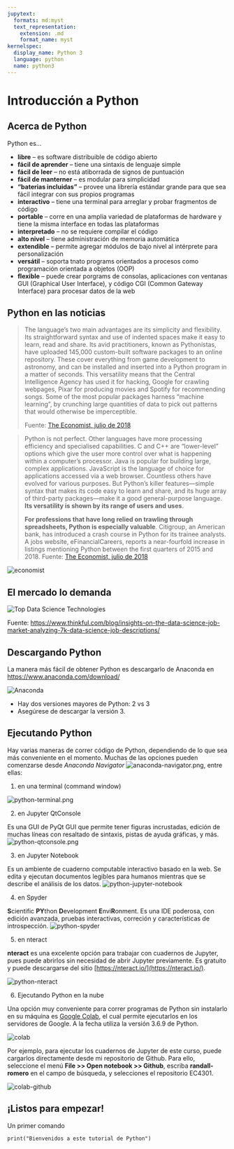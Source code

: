 ```yaml
---
jupytext:
  formats: md:myst
  text_representation:
    extension: .md
    format_name: myst
kernelspec:
  display_name: Python 3
  language: python
  name: python3
---
```


# Introducción a Python


## Acerca de Python

Python es...
* **libre** – es software distribuible de código abierto
* **fácil de aprender** – tiene una sintaxis de lenguaje simple
* **fácil de leer** – no está atiborrada de signos de puntuación
* **fácil de manterner** – es modular para simplicidad
* **“baterias incluidas”** – provee una librería estándar grande para que sea fácil integrar con sus propios programas
* **interactivo** – tiene una terminal para arreglar y probar fragmentos de código
* **portable** – corre en una amplia variedad de plataformas de hardware y tiene la misma interface en todas las plataformas
* **interpretado** – no se requiere compilar el código
* **alto nivel** – tiene administración de memoria automática
* **extendible** – permite agregar módulos de bajo nivel al intérprete para personalización
* **versátil** – soporta tnato programs orientados a procesos como programación orientada a objetos (OOP)
* **flexible** – puede crear porgrams de consolas, aplicaciones con ventanas GUI (Graphical User Interface), y código CGI (Common Gateway Interface) para procesar datos de la web



## Python en las noticias

> The language’s two main advantages are its simplicity and flexibility. Its straightforward syntax and use of indented spaces make it easy to learn, read and share. Its avid practitioners, known as Pythonistas, have uploaded 145,000 custom-built software packages to an online repository. These cover everything from game development to astronomy, and can be installed and inserted into a Python program in a matter of seconds. This versatility means that the Central Intelligence Agency has used it for hacking, Google for crawling webpages, Pixar for producing movies and Spotify for recommending songs. Some of the most popular packages harness “machine learning”, by crunching large quantities of data to pick out patterns that would otherwise be imperceptible.
>
> Fuente: [The Economist, julio de 2018](https://www.economist.com/graphic-detail/2018/07/26/python-is-becoming-the-worlds-most-popular-coding-language)



> Python is not perfect. Other languages have more processing efficiency and specialised capabilities. C and C++ are “lower-level” options which give the user more control over what is happening within a computer’s processor. Java is popular for building large, complex applications. JavaScript is the language of choice for applications accessed via a web browser. Countless others have evolved for various purposes. But Python’s killer features—simple syntax that makes its code easy to learn and share, and its huge array of third-party packages—make it a good general-purpose language. **Its versatility is shown by its range of users and uses**.
>
> **For professions that have long relied on trawling through spreadsheets, Python is especially valuable**. Citigroup, an American bank, has introduced a crash course in Python for its trainee analysts. A jobs website, eFinancialCareers, reports a near-fourfold increase in listings mentioning Python between the first quarters of 2015 and 2018.
>  Fuente: [The Economist, julio de 2018](https://www.economist.com/science-and-technology/2018/07/19/python-has-brought-computer-programming-to-a-vast-new-audience)

![economist](figures/Economist-20180721.png)


## El mercado lo demanda


![Top Data Science Technologies](figures/Artboard-2--1-.png)

Fuente: https://www.thinkful.com/blog/insights-on-the-data-science-job-market-analyzing-7k-data-science-job-descriptions/


## Descargando Python

La manera más fácil de obtener Python es descargarlo de Anaconda en https://www.anaconda.com/download/

![Anaconda](figures/anaconda-download.png)

* Hay dos versiones mayores de Python: 2 vs 3
* Asegúrese de descargar la versión 3.


## Ejecutando Python
Hay varias maneras de correr código de Python, dependiendo de lo que sea más conveniente en el momento. Muchas de las opciones pueden comenzarse desde *Anaconda Navigator*
![anaconda-navigator.png](figures/anaconda-navigator.png), entre ellas:

1. en una terminal (command window)

![python-terminal.png](figures/python-terminal.png)

2. en Jupyter QtConsole

Es una GUI de PyQt GUI que permite tener figuras incrustadas, edición de muchas líneas con resaltado de sintaxis, pistas de ayuda gráficas, y más.
![python-qtconsole.png](figures/python-qtconsole.png)

3. en Jupyter Notebook

Es un ambiente de cuaderno computable interactivo basado en la web. Se edita y ejecutan documentos legibles para humanos mientras que se describe el análisis de los datos.
![python-jupyter-notebook](figures/python-jupyter-notebook.png)

4. en Spyder

**S**cientific **PY**thon **D**evelopment **E**nvi**R**onment. Es una IDE poderosa, con edición avanzada, pruebas interactivas, correción y características de introspección.
![python-spyder](figures/python-spyder.png)

5. en nteract

**nteract** es una excelente opción para trabajar con cuadernos de Jupyter, pues puede abrirlos sin necesidad de abrir Jupyter previamente. Es gratuito y puede descargarse del sitio [https://nteract.io/](https://nteract.io/).

![python-nteract](figures/nteract.png)

6. Ejecutando Python en la nube

Una opción muy conveniente para correr programas de Python sin instalarlo en su máquina es [Google Colab](https://colab.research.google.com), el cual permite ejecutarlos en los servidores de Google. A la fecha utiliza la versión 3.6.9 de Python.

![colab](figures/colab.png)

Por ejemplo, para ejecutar los cuadernos de Jupyter de este curso, puede cargarlos directamente desde mi repositorio de Github. Para ello, seleccione el menú **File >> Open notebook >> Github**, escriba **randall-romero** en el campo de búsqueda, y selecciones el repositorio EC4301.

![colab-github](figures/colab-github.png)


## ¡Listos para empezar!

Un primer comando

```{code-cell} ipython3
print("Bienvenidos a este tutorial de Python")
```
